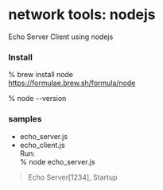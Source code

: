 network tools: nodejs
===============

Echo Server Client using nodejs

### Install  
% brew install node  
https://formulae.brew.sh/formula/node  

% node --version  

### samples
- echo_server.js  
- echo_client.js  
Run:  
% node echo_server.js
> Echo Server[1234], Startup

